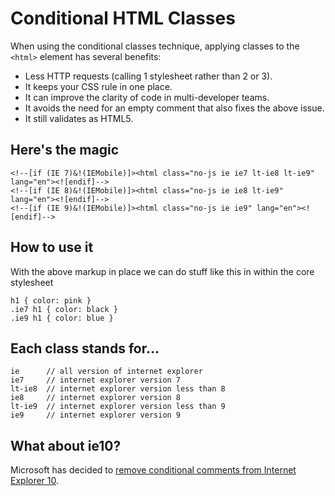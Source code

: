 Conditional HTML Classes
=====================
When using the conditional classes technique, applying classes to the `<html>` element has several benefits:
* Less HTTP requests (calling 1 stylesheet rather than 2 or 3).
* It keeps your CSS rule in one place.
* It can improve the clarity of code in multi-developer teams.
* It avoids the need for an empty comment that also fixes the above issue.
* It still validates as HTML5.

## Here's the magic
```
<!--[if (IE 7)&!(IEMobile)]><html class="no-js ie ie7 lt-ie8 lt-ie9" lang="en"><![endif]-->
<!--[if (IE 8)&!(IEMobile)]><html class="no-js ie ie8 lt-ie9" lang="en"><![endif]-->
<!--[if (IE 9)&!(IEMobile)]><html class="no-js ie ie9" lang="en"><![endif]-->
```

## How to use it
With the above markup in place we can do stuff like this in within the core stylesheet
```
h1 { color: pink } 
.ie7 h1 { color: black }
.ie9 h1 { color: blue }
```

## Each class stands for...
```
ie      // all version of internet explorer
ie7     // internet explorer version 7
lt-ie8  // internet explorer version less than 8
ie8     // internet explorer version 8
lt-ie9  // internet explorer version less than 9
ie9     // internet explorer version 9
```

## What about ie10?
Microsoft has decided to <a href="http://www.sitepoint.com/microsoft-drop-ie10-conditional-comments/" target="_blank">remove conditional comments from Internet Explorer 10</a>.